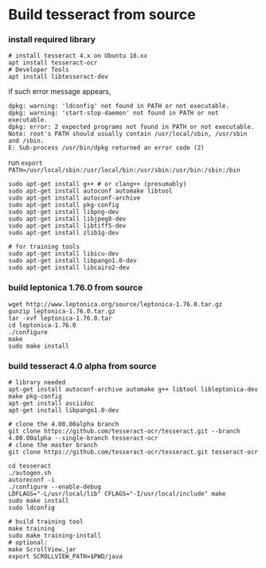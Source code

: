 # Build tesseract from source
### install required library
```
# install tesseract 4.x on Ubuntu 18.xx
apt install tesseract-ocr
# Developer Tools
apt install libtesseract-dev
```
if such error message appears,
```
dpkg: warning: 'ldconfig' not found in PATH or not executable.
dpkg: warning: 'start-stop-daemon' not found in PATH or not executable.
dpkg: error: 2 expected programs not found in PATH or not executable.
Note: root's PATH should usually contain /usr/local/sbin, /usr/sbin and /sbin.
E: Sub-process /usr/bin/dpkg returned an error code (2)
```
run
```export PATH=/usr/local/sbin:/usr/local/bin:/usr/sbin:/usr/bin:/sbin:/bin```
```
sudo apt-get install g++ # or clang++ (presumably)
sudo apt-get install autoconf automake libtool
sudo apt-get install autoconf-archive
sudo apt-get install pkg-config
sudo apt-get install libpng-dev
sudo apt-get install libjpeg8-dev
sudo apt-get install libtiff5-dev
sudo apt-get install zlib1g-dev

# for training tools
sudo apt-get install libicu-dev
sudo apt-get install libpango1.0-dev
sudo apt-get install libcairo2-dev
```


### build leptonica 1.76.0 from source
```
wget http://www.leptonica.org/source/leptonica-1.76.0.tar.gz
gunzip leptonica-1.76.0.tar.gz
tar -xvf leptonica-1.76.0.tar
cd leptonica-1.76.0
./configure
make
sudo make install
```

### build tesseract 4.0 alpha from source
```
# library needed
apt-get install autoconf-archive automake g++ libtool libleptonica-dev make pkg-config
apt-get install asciidoc
apt-get install libpango1.0-dev

# clone the 4.00.00alpha branch
git clone https://github.com/tesseract-ocr/tesseract.git --branch 4.00.00alpha --single-branch tesseract-ocr
# clone the master branch
git clone https://github.com/tesseract-ocr/tesseract.git tesseract-ocr

cd tesseract
./autogen.sh
autoreconf -i
./configure --enable-debug
LDFLAGS="-L/usr/local/lib" CFLAGS="-I/usr/local/include" make
sudo make install
sudo ldconfig

# build training tool
make training
sudo make training-install
# optional:
make ScrollView.jar
export SCROLLVIEW_PATH=$PWD/java
```
